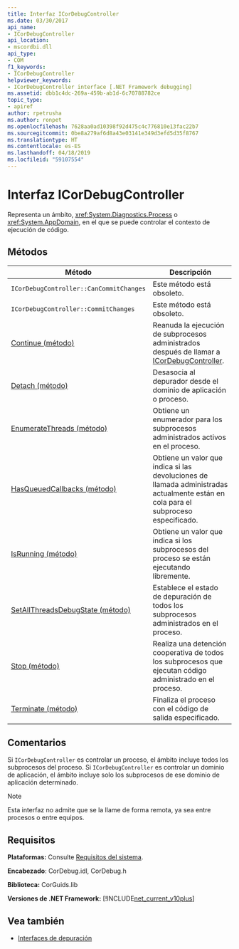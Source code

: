 ```yaml
---
title: Interfaz ICorDebugController
ms.date: 03/30/2017
api_name:
- ICorDebugController
api_location:
- mscordbi.dll
api_type:
- COM
f1_keywords:
- ICorDebugController
helpviewer_keywords:
- ICorDebugController interface [.NET Framework debugging]
ms.assetid: dbb1c4dc-269a-459b-ab1d-6c70788782ce
topic_type:
- apiref
author: rpetrusha
ms.author: ronpet
ms.openlocfilehash: 7628aa0ad10398f92d475c4c776810e13fac22b7
ms.sourcegitcommit: 0be8a279af6d8a43e03141e349d3efd5d35f8767
ms.translationtype: HT
ms.contentlocale: es-ES
ms.lasthandoff: 04/18/2019
ms.locfileid: "59107554"
---
```

# <a name="icordebugcontroller-interface"></a>Interfaz ICorDebugController

Representa un ámbito, <xref:System.Diagnostics.Process> o <xref:System.AppDomain>, en el que se puede controlar el contexto de ejecución de código.  
  
## <a name="methods"></a>Métodos  
  
|Método|Descripción|  
|------------|-----------------|  
|`ICorDebugController::CanCommitChanges`|Este método está obsoleto.|  
|`ICorDebugController::CommitChanges`|Este método está obsoleto.|  
|[Continue (método)](../../../../docs/framework/unmanaged-api/debugging/icordebugcontroller-continue-method.md)|Reanuda la ejecución de subprocesos administrados después de llamar a [ICorDebugController](../../../../docs/framework/unmanaged-api/debugging/icordebugcontroller-stop-method.md).|  
|[Detach (método)](../../../../docs/framework/unmanaged-api/debugging/icordebugcontroller-detach-method.md)|Desasocia al depurador desde el dominio de aplicación o proceso.|  
|[EnumerateThreads (método)](../../../../docs/framework/unmanaged-api/debugging/icordebugcontroller-enumeratethreads-method.md)|Obtiene un enumerador para los subprocesos administrados activos en el proceso.|  
|[HasQueuedCallbacks (método)](../../../../docs/framework/unmanaged-api/debugging/icordebugcontroller-hasqueuedcallbacks-method.md)|Obtiene un valor que indica si las devoluciones de llamada administradas actualmente están en cola para el subproceso especificado.|  
|[IsRunning (método)](../../../../docs/framework/unmanaged-api/debugging/icordebugcontroller-isrunning-method.md)|Obtiene un valor que indica si los subprocesos del proceso se están ejecutando libremente.|  
|[SetAllThreadsDebugState (método)](../../../../docs/framework/unmanaged-api/debugging/icordebugcontroller-setallthreadsdebugstate-method.md)|Establece el estado de depuración de todos los subprocesos administrados en el proceso.|  
|[Stop (método)](../../../../docs/framework/unmanaged-api/debugging/icordebugcontroller-stop-method.md)|Realiza una detención cooperativa de todos los subprocesos que ejecutan código administrado en el proceso.|  
|[Terminate (método)](../../../../docs/framework/unmanaged-api/debugging/icordebugcontroller-terminate-method.md)|Finaliza el proceso con el código de salida especificado.|  
  
## <a name="remarks"></a>Comentarios  
 Si `ICorDebugController` es controlar un proceso, el ámbito incluye todos los subprocesos del proceso. Si `ICorDebugController` es controlar un dominio de aplicación, el ámbito incluye solo los subprocesos de ese dominio de aplicación determinado.  
  
> [!NOTE]
>  Esta interfaz no admite que se la llame de forma remota, ya sea entre procesos o entre equipos.  
  
## <a name="requirements"></a>Requisitos  
 **Plataformas:** Consulte [Requisitos del sistema](../../../../docs/framework/get-started/system-requirements.md).  
  
 **Encabezado**: CorDebug.idl, CorDebug.h  
  
 **Biblioteca:** CorGuids.lib  
  
 **Versiones de .NET Framework:** [!INCLUDE[net_current_v10plus](../../../../includes/net-current-v10plus-md.md)]  
  
## <a name="see-also"></a>Vea también

- [Interfaces de depuración](../../../../docs/framework/unmanaged-api/debugging/debugging-interfaces.md)
